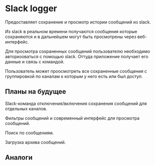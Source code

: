 # Slack logger

Предоставляет сохранение и просмотр истории сообщений из slack.  

Из slack в реальном времени получаются сообщения которые сохраняются 
и в дальнейшем могут быть просмотрены через веб-интерфейс.  

Для просмотра сохраненных сообщений пользователю необходимо авторизоваться с помощью slack.
Оттуда приложение получает его данные и связь с командой.  

Пользователь может проосмотреть все сохраненные сообщения 
с группировкой по каналам к которым у него есть или был доступ.

## Планы на будущее

Slack-команда отключения/включения сохранения сообщений для отдельных каналов.  

Фильтры сообщений и современный интерфейс для просмотра сообщений.  

Поиск по сообщениям.  

Загрузка архива сообщений.

## Аналоги

